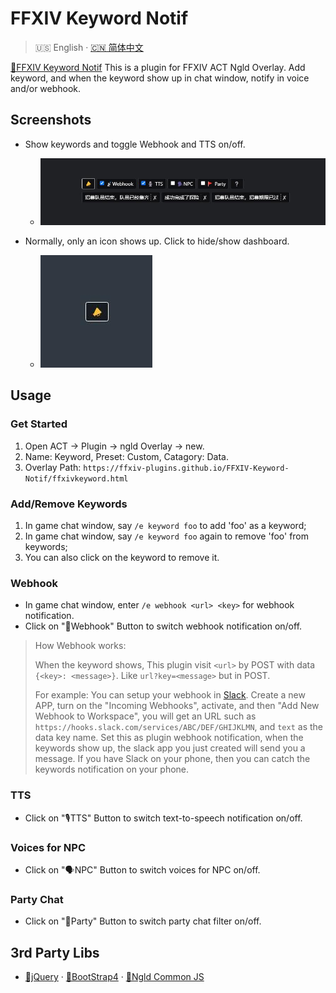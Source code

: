 # FFXIV Keyword Notif

> 🇺🇸 English · [🇨🇳 简体中文](README-CN.md)

[🔗FFXIV Keyword Notif](https://ffxiv-plugins.github.io/FFXIV-Keyword-Notif/) This is a plugin for FFXIV ACT Ngld Overlay. Add keyword, and when the keyword show up in chat window, notify in voice and/or webhook.

## Screenshots
* Show keywords and toggle Webhook and TTS on/off.
    * ![screenshot-01](resources/screenshot-01.jpg)

* Normally, only an icon shows up. Click to hide/show dashboard.
    * ![screenshot-02](resources/screenshot-02.jpg)

## Usage
### Get Started
1. Open ACT → Plugin → ngld Overlay → new.
2. Name: Keyword, Preset: Custom, Catagory: Data.
3. Overlay Path: `https://ffxiv-plugins.github.io/FFXIV-Keyword-Notif/ffxivkeyword.html`

### Add/Remove Keywords
1. In game chat window, say `/e keyword foo` to add 'foo' as a keyword;
2. In game chat window, say `/e keyword foo` again to remove 'foo' from keywords;
3. You can also click on the keyword to remove it.

### Webhook
* In game chat window, enter `/e webhook <url> <key>` for webhook notification.
* Click on "📡Webhook" Button to switch webhook notification on/off.

> How Webhook works:
>
> When the keyword shows, This plugin visit `<url>` by POST with data `{<key>: <message>}`. Like `url?key=<message>` but in POST.
>
> For example: You can setup your webhook in [Slack](https://api.slack.com/apps). Create a new APP, turn on the "Incoming Webhooks", activate, and then "Add New Webhook to Workspace", you will get an URL such as `https://hooks.slack.com/services/ABC/DEF/GHIJKLMN`, and `text` as the data key name. Set this as plugin webhook notification, when the keywords show up, the slack app you just created will send you a message. If you have Slack on your phone, then you can catch the keywords notification on your phone.

### TTS
* Click on "🎙TTS" Button to switch text-to-speech notification on/off.

### Voices for NPC
* Click on "🗣️NPC" Button to switch voices for NPC on/off.

### Party Chat
* Click on "🚩Party" Button to switch party chat filter on/off.

## 3rd Party Libs
* [🔗jQuery](https://www.bootcdn.cn/jquery/) · [🔗BootStrap4](https://www.bootcdn.cn/twitter-bootstrap/) · [🔗Ngld Common JS](https://ngld.github.io/OverlayPlugin/assets/shared/common.min.js)

